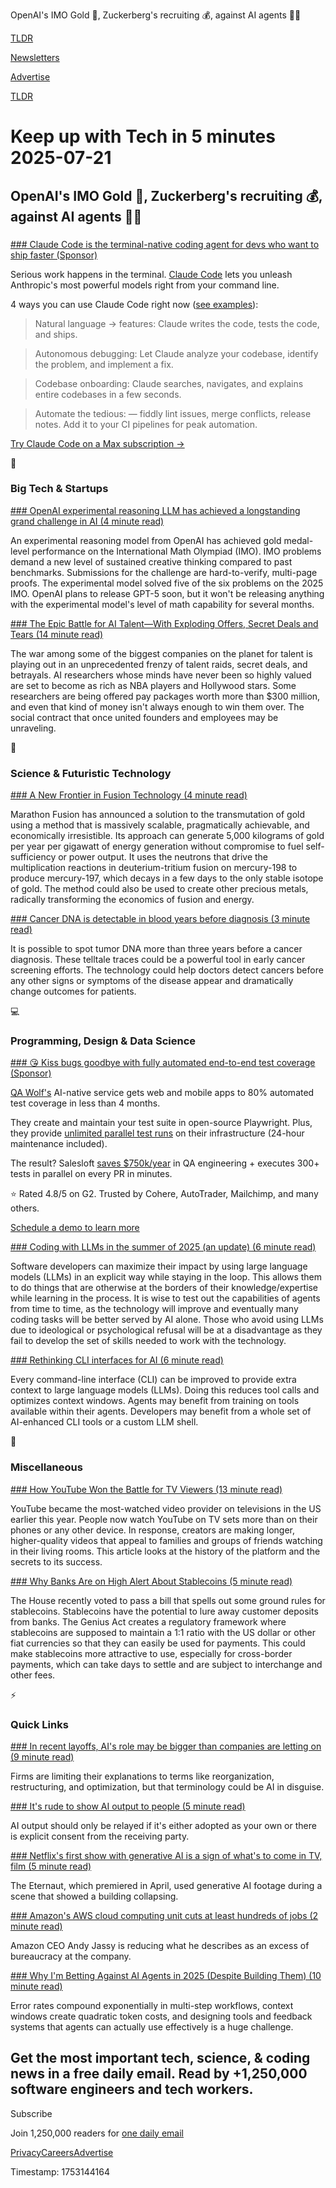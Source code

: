OpenAI's IMO Gold 🥇, Zuckerberg's recruiting 💰, against AI agents 👨‍💻

[TLDR](/)

[Newsletters](/newsletters)

[Advertise](https://advertise.tldr.tech/)

[TLDR](/)

# Keep up with Tech in 5 minutes 2025-07-21

## OpenAI's IMO Gold 🥇, Zuckerberg's recruiting 💰, against AI agents 👨‍💻

### 

[### Claude Code is the terminal-native coding agent for devs who want to ship faster (Sponsor)](https://www.anthropic.com/claude-code?utm_source=tldr&amp;utm_medium=email_b2c2b&amp;utm_campaign=acq_code_us_q3&amp;utm_content=newsletter_text_primary)

Serious work happens in the terminal. [Claude Code](https://www.anthropic.com/claude-code?utm_source=tldr&utm_medium=email_b2c2b&utm_campaign=acq_code_us_q3&utm_content=newsletter_text_primary) lets you unleash Anthropic's most powerful models right from your command line.

4 ways you can use Claude Code right now ([see examples](https://www.anthropic.com/claude-code?utm_source=tldr&utm_medium=email_b2c2b&utm_campaign=acq_code_us_q3&utm_content=newsletter_text_primary)):

> Natural language → features: Claude writes the code, tests the code, and ships.

> Autonomous debugging: Let Claude analyze your codebase, identify the problem, and implement a fix.

> Codebase onboarding: Claude searches, navigates, and explains entire codebases in a few seconds.

> Automate the tedious: — fiddly lint issues, merge conflicts, release notes. Add it to your CI pipelines for peak automation.

[Try Claude Code on a Max subscription →](https://www.anthropic.com/claude-code?utm_source=tldr&utm_medium=email_b2c2b&utm_campaign=acq_code_us_q3&utm_content=newsletter_text_primary)

📱

### Big Tech & Startups

[### OpenAI experimental reasoning LLM has achieved a longstanding grand challenge in AI (4 minute read)](https://threadreaderapp.com/thread/1946477742855532918.html?utm_source=tldrnewsletter)

An experimental reasoning model from OpenAI has achieved gold medal-level performance on the International Math Olympiad (IMO). IMO problems demand a new level of sustained creative thinking compared to past benchmarks. Submissions for the challenge are hard-to-verify, multi-page proofs. The experimental model solved five of the six problems on the 2025 IMO. OpenAI plans to release GPT-5 soon, but it won't be releasing anything with the experimental model's level of math capability for several months.

[### The Epic Battle for AI Talent—With Exploding Offers, Secret Deals and Tears (14 minute read)](https://www.wsj.com/tech/ai/meta-ai-recruiting-mark-zuckerberg-sam-altman-140d5861?st=QDHAJx&reflink=desktopwebshare_permalink&utm_source=tldrnewsletter)

The war among some of the biggest companies on the planet for talent is playing out in an unprecedented frenzy of talent raids, secret deals, and betrayals. AI researchers whose minds have never been so highly valued are set to become as rich as NBA players and Hollywood stars. Some researchers are being offered pay packages worth more than $300 million, and even that kind of money isn't always enough to win them over. The social contract that once united founders and employees may be unraveling.

🚀

### Science & Futuristic Technology

[### A New Frontier in Fusion Technology (4 minute read)](https://www.marathonfusion.com/?utm_source=tldrnewsletter)

Marathon Fusion has announced a solution to the transmutation of gold using a method that is massively scalable, pragmatically achievable, and economically irresistible. Its approach can generate 5,000 kilograms of gold per year per gigawatt of energy generation without compromise to fuel self-sufficiency or power output. It uses the neutrons that drive the multiplication reactions in deuterium-tritium fusion on mercury-198 to produce mercury-197, which decays in a few days to the only stable isotope of gold. The method could also be used to create other precious metals, radically transforming the economics of fusion and energy.

[### Cancer DNA is detectable in blood years before diagnosis (3 minute read)](https://www.sciencenews.org/article/cancer-tumor-dna-blood-test-screening?utm_source=tldrnewsletter)

It is possible to spot tumor DNA more than three years before a cancer diagnosis. These telltale traces could be a powerful tool in early cancer screening efforts. The technology could help doctors detect cancers before any other signs or symptoms of the disease appear and dramatically change outcomes for patients.

💻

### Programming, Design & Data Science

[### 😘 Kiss bugs goodbye with fully automated end-to-end test coverage (Sponsor)](https://www.qawolf.com?utm_source=tldrai&amp;utm_medium=newsletter&amp;utm_campaign=ACQ_All_Demo_Conversions__NewsletterAudience_-_Newsletter_KissBugsGoodbye_20250626-None_Experiment-FALSE&amp;utm_term=headline-KissBugsGoodbyeWithFullyAutomatedEndToEndTestCoverage&amp;utm_content=KissBugsGoodbye_ScheduleADemoToLearnMore_None_Headline%3AKissBugsGoodbyeWithFullyAutomatedEndToEndTestCoverage____Newsletter-SecondaryPlacement_20250626_v1_)

[QA Wolf's](https://www.qawolf.com?utm_source=tldrai&utm_medium=newsletter&utm_campaign=ACQ_All_Demo_Conversions__NewsletterAudience_-_Newsletter_KissBugsGoodbye_20250626-None_Experiment-FALSE&utm_term=body-QAWolf&utm_content=KissBugsGoodbye_ScheduleADemoToLearnMore_None_Headline%3AKissBugsGoodbyeWithFullyAutomatedEndToEndTestCoverage____Newsletter-SecondaryPlacement_20250626_v1_) AI-native service gets web and mobile apps to 80% automated test coverage in less than 4 months.

They create and maintain your test suite in open-source Playwright. Plus, they provide [unlimited parallel test runs](https://www.qawolf.com/how-it-works?utm_source=tldrai&utm_medium=newsletter&utm_campaign=ACQ_All_Demo_Conversions__NewsletterAudience_-_Newsletter_KissBugsGoodbye_20250626-None_Experiment-FALSE&utm_term=body-UnlimitedParallelTestRuns&utm_content=KissBugsGoodbye_ScheduleADemoToLearnMore_None_Headline%3AKissBugsGoodbyeWithFullyAutomatedEndToEndTestCoverage____Newsletter-SecondaryPlacement_20250626_v1_) on their infrastructure (24-hour maintenance included).

The result? Salesloft [saves $750k/year](https://www.qawolf.com/case-studies/salesloft?utm_source=tldrai&utm_medium=newsletter&utm_campaign=ACQ_All_Demo_Conversions__NewsletterAudience_-_Newsletter_KissBugsGoodbye_20250626-None_Experiment-FALSE&utm_term=body-Saves750KPerYear&utm_content=KissBugsGoodbye_ScheduleADemoToLearnMore_None_Headline%3AKissBugsGoodbyeWithFullyAutomatedEndToEndTestCoverage____Newsletter-SecondaryPlacement_20250626_v1_) in QA engineering + executes 300+ tests in parallel on every PR in minutes.

⭐ Rated 4.8/5 on G2. Trusted by Cohere, AutoTrader, Mailchimp, and many others.

[Schedule a demo to learn more](https://www.qawolf.com?utm_source=tldrai&utm_medium=newsletter&utm_campaign=ACQ_All_Demo_Conversions__NewsletterAudience_-_Newsletter_KissBugsGoodbye_20250626-None_Experiment-FALSE&utm_term=cta-ScheduleADemoToLearnMore&utm_content=KissBugsGoodbye_ScheduleADemoToLearnMore_None_Headline%3AKissBugsGoodbyeWithFullyAutomatedEndToEndTestCoverage____Newsletter-SecondaryPlacement_20250626_v1_)

[### Coding with LLMs in the summer of 2025 (an update) (6 minute read)](https://antirez.com/news/154?utm_source=tldrnewsletter)

Software developers can maximize their impact by using large language models (LLMs) in an explicit way while staying in the loop. This allows them to do things that are otherwise at the borders of their knowledge/expertise while learning in the process. It is wise to test out the capabilities of agents from time to time, as the technology will improve and eventually many coding tasks will be better served by AI alone. Those who avoid using LLMs due to ideological or psychological refusal will be at a disadvantage as they fail to develop the set of skills needed to work with the technology.

[### Rethinking CLI interfaces for AI (6 minute read)](https://www.notcheckmark.com/2025/07/rethinking-cli-interfaces-for-ai/?utm_source=tldrnewsletter)

Every command-line interface (CLI) can be improved to provide extra context to large language models (LLMs). Doing this reduces tool calls and optimizes context windows. Agents may benefit from training on tools available within their agents. Developers may benefit from a whole set of AI-enhanced CLI tools or a custom LLM shell.

🎁

### Miscellaneous

[### How YouTube Won the Battle for TV Viewers (13 minute read)](https://www.wsj.com/business/media/how-youtube-won-the-battle-for-tv-viewers-346d05b8?reflink=desktopwebshare_permalink&utm_source=tldrnewsletter)

YouTube became the most-watched video provider on televisions in the US earlier this year. People now watch YouTube on TV sets more than on their phones or any other device. In response, creators are making longer, higher-quality videos that appeal to families and groups of friends watching in their living rooms. This article looks at the history of the platform and the secrets to its success.

[### Why Banks Are on High Alert About Stablecoins (5 minute read)](https://www.reuters.com/business/retail-consumer/amazons-aws-cloud-computing-unit-cuts-least-hundreds-jobs-sources-say-2025-07-17/?utm_source=tldrnewsletterhttps://www.wsj.com/finance/currencies/why-banks-are-on-high-alert-about-stablecoins-2f308aa0?st=eDDGyS&reflink=desktopwebshare_permalink&utm_source=tldrnewsletter)

The House recently voted to pass a bill that spells out some ground rules for stablecoins. Stablecoins have the potential to lure away customer deposits from banks. The Genius Act creates a regulatory framework where stablecoins are supposed to maintain a 1:1 ratio with the US dollar or other fiat currencies so that they can easily be used for payments. This could make stablecoins more attractive to use, especially for cross-border payments, which can take days to settle and are subject to interchange and other fees.

⚡

### Quick Links

[### In recent layoffs, AI's role may be bigger than companies are letting on (9 minute read)](https://www.cnbc.com/2025/07/20/in-job-losses-ais-role-may-be-bigger-than-companies-say.html?utm_source=tldrnewsletter)

Firms are limiting their explanations to terms like reorganization, restructuring, and optimization, but that terminology could be AI in disguise.

[### It's rude to show AI output to people (5 minute read)](https://distantprovince.by/posts/its-rude-to-show-ai-output-to-people/?utm_source=tldrnewsletter)

AI output should only be relayed if it's either adopted as your own or there is explicit consent from the receiving party.

[### Netflix's first show with generative AI is a sign of what's to come in TV, film (5 minute read)](https://arstechnica.com/gadgets/2025/07/netflixs-first-show-with-generative-ai-is-a-sign-of-whats-to-come-in-tv-film/?utm_source=tldrnewsletter)

The Eternaut, which premiered in April, used generative AI footage during a scene that showed a building collapsing.

[### Amazon's AWS cloud computing unit cuts at least hundreds of jobs (2 minute read)](https://www.reuters.com/business/retail-consumer/amazons-aws-cloud-computing-unit-cuts-least-hundreds-jobs-sources-say-2025-07-17/?utm_source=tldrnewsletter)

Amazon CEO Andy Jassy is reducing what he describes as an excess of bureaucracy at the company.

[### Why I'm Betting Against AI Agents in 2025 (Despite Building Them) (10 minute read)](https://utkarshkanwat.com/writing/betting-against-agents/?utm_source=tldrnewsletter)

Error rates compound exponentially in multi-step workflows, context windows create quadratic token costs, and designing tools and feedback systems that agents can actually use effectively is a huge challenge.

## Get the most important tech, science, & coding news in a free daily email. Read by +1,250,000 software engineers and tech workers.

Subscribe

Join 1,250,000 readers for [one daily email](/api/latest/tech)

[Privacy](/privacy)[Careers](https://jobs.ashbyhq.com/tldr.tech)[Advertise](/tech/advertise)

Timestamp: 1753144164